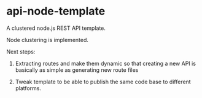 # api-node-template
A clustered node.js REST API template.

Node clustering is implemented. 

Next steps:

1. Extracting routes and make them dynamic so that creating a new API is basically as simple as generating new route files

2. Tweak template to be able to publish the same code base to different platforms.

